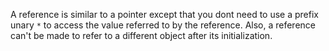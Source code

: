 A reference is similar to a pointer except that you dont need to use a prefix unary `*` to access the value referred to by the reference. Also, a reference can't be made to refer to a different object after its initialization.
